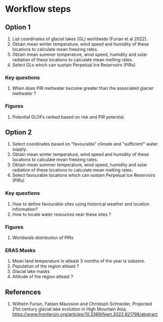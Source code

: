 # Workflow steps
## Option 1
1. List coordinates of glacial lakes (GL) worldwide (Furian et al 2022).
2. Obtain mean winter temperature, wind speed and humidity of these locations to calculate mean freezing rates.
3. Obtain mean summer temperature, wind speed, humidity and solar radiation of these locations to calculate mean melting rates.
4. Select GLs which can sustain Perpetual Ice Reservoirs (PIRs)

### Key questions
1. When does PIR meltwater become greater than the associated glacier meltwater ?

### Figures
1. Potential GLOFs ranked based on risk and PIR potential.

## Option 2
1. Select coordinates based on "favourable" climate and "sufficient" water supply.
2. Obtain mean winter temperature, wind speed and humidity of these locations to calculate mean freezing rates.
3. Obtain mean summer temperature, wind speed, humidity and solar radiation of these locations to calculate mean melting rates.
4. Select favourable locations which can sustain Perpetual Ice Reservoirs (PIRs)

### Key questions
1. How to define favourable sites using historical weather and location information? 
2. How to locate water resources near these sites ?

### Figures
1. Worldwide distribution of PIRs

### ERA5 Masks
1. Mean land temperature in atleast 3 months of the year is subzero. 
2. Population of the region atleast ?
3. Glacial lake masks
4. Altitude of the region atleast ?

## References
1. Wilhelm Furian, Fabien Maussion and Christoph Schneider, Projected 21st century glacial lake evolution in High Mountain Asia, https://www.frontiersin.org/articles/10.3389/feart.2022.821798/abstract
